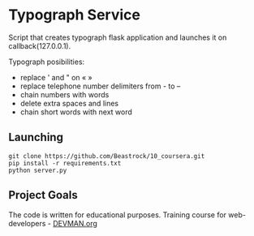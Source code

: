 # Typograph Service

Script that creates typograph flask application and launches it on callback(127.0.0.1).

Typograph posibilities:  
- replace ' and " on « »  
- replace telephone number delimiters from - to –
- chain numbers with words  
- delete extra spaces and lines  
- chain short words with next word  



## Launching
`git clone https://github.com/Beastrock/10_coursera.git`  
`pip install -r requirements.txt`  
`python server.py`

## Project Goals

The code is written for educational purposes. Training course for web-developers - [DEVMAN.org](https://devman.org)
